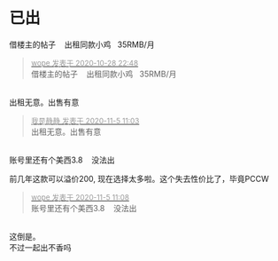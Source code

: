 # 已出


借楼主的帖子&nbsp; &nbsp; 出租同款小鸡&nbsp; &nbsp;35RMB/月

<div class="quote"><blockquote><font size="2"><a href="https://www.hostloc.com/forum.php?mod=redirect&amp;goto=findpost&amp;pid=9366700&amp;ptid=753091" target="_blank"><font color="#999999">wope 发表于 2020-10-28 22:48</font></a></font><br />
借楼主的帖子&nbsp; &nbsp; 出租同款小鸡&nbsp; &nbsp;35RMB/月</blockquote></div><br />
出租无意。出售有意

<div class="quote"><blockquote><font size="2"><a href="https://www.hostloc.com/forum.php?mod=redirect&amp;goto=findpost&amp;pid=9405619&amp;ptid=753091" target="_blank"><font color="#999999">我是静静 发表于 2020-11-5 11:03</font></a></font><br />
出租无意。出售有意</blockquote></div><br />
账号里还有个美西3.8&nbsp; &nbsp; 没法出

前几年这款可以溢价200, 现在选择太多啦。这个失去性价比了，毕竟PCCW

<div class="quote"><blockquote><font size="2"><a href="https://www.hostloc.com/forum.php?mod=redirect&amp;goto=findpost&amp;pid=9405657&amp;ptid=753091" target="_blank"><font color="#999999">wope 发表于 2020-11-5 11:08</font></a></font><br />
账号里还有个美西3.8&nbsp; &nbsp; 没法出</blockquote></div><br />
这倒是。<br />
不过一起出不香吗

